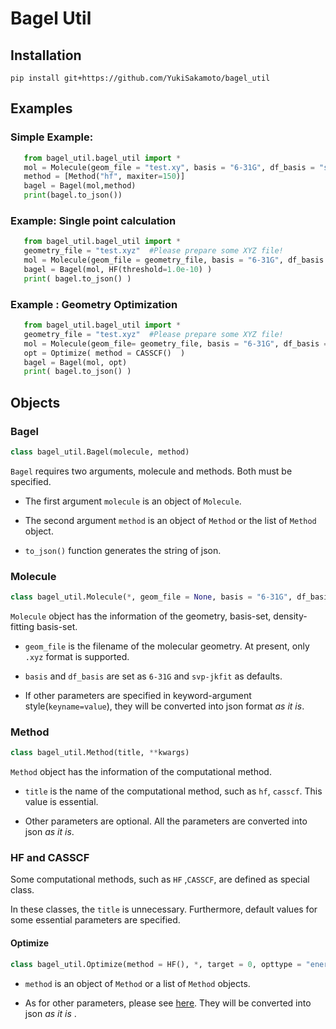 # Bagel Util

## Installation

 ```shell
 pip install git+https://github.com/YukiSakamoto/bagel_util
 ```

## Examples

### Simple Example: 

 ```python
	from bagel_util.bagel_util import *
	mol = Molecule(geom_file = "test.xy", basis = "6-31G", df_basis = "svp-jkfit")
	method = [Method("hf", maxiter=150)]
	bagel = Bagel(mol,method)
	print(bagel.to_json())
```

### Example: Single point calculation
 ```python
	from bagel_util.bagel_util import *
    geometry_file = "test.xyz"	#Please prepare some XYZ file!
    mol = Molecule(geom_file = geometry_file, basis = "6-31G", df_basis = "svp-jkfit")
    bagel = Bagel(mol, HF(threshold=1.0e-10) )
    print( bagel.to_json() )
 ```

### Example : Geometry Optimization 
 ```python
	from bagel_util.bagel_util import *
    geometry_file = "test.xyz"	#Please prepare some XYZ file!
    mol = Molecule(geom_file= geometry_file, basis = "6-31G", df_basis = "svp-jkfit")
    opt = Optimize( method = CASSCF()  )
    bagel = Bagel(mol, opt)
    print( bagel.to_json() )

 ```


## Objects

### Bagel

```python
class bagel_util.Bagel(molecule, method)
```

`Bagel` requires two arguments, molecule and methods. Both must be specified.

* The first argument `molecule` is an object of `Molecule`. 

* The second argument `method` is an object of `Method` or the list of `Method` object.

* `to_json()` function generates the string of json.

### Molecule

```python
class bagel_util.Molecule(*, geom_file = None, basis = "6-31G", df_basis = "svp-jkfit", **kwargs)
```

`Molecule` object has the information of the geometry, basis-set, density-fitting basis-set.

* `geom_file` is the filename of the molecular geometry. At present, only `.xyz` format is supported.

* `basis` and `df_basis` are set as `6-31G` and `svp-jkfit` as defaults.

* If other parameters are specified in keyword-argument style(`keyname=value`), they will be converted into json format *as it is*.

### Method

```python
class bagel_util.Method(title, **kwargs)
```

`Method` object has the information of the computational method.

* `title` is the name of the computational method, such as `hf`, `casscf`. This value is essential.

* Other parameters are optional. All the parameters are converted into json *as it is*.

### HF and CASSCF

Some computational methods, such as `HF` ,`CASSCF`, are defined as special class.

In these classes, the `title` is unnecessary. Furthermore, default values for some essential parameters are specified.

#### Optimize

```python
class bagel_util.Optimize(method = HF(), *, target = 0, opttype = "energy", **kwargs):
```

* `method` is an object of `Method` or a list of `Method` objects.

* As for other parameters, please see [here](https://nubakery.org/opt/optimize.html). They will be converted into json *as it is* .

